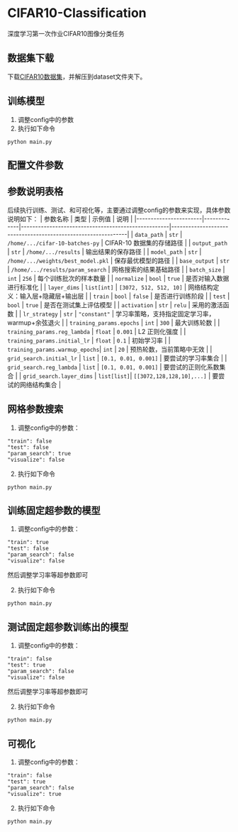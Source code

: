 # CIFAR10-Classification
深度学习第一次作业CIFAR10图像分类任务

## 数据集下载
下载[CIFAR10数据集](https://www.cs.toronto.edu/~kriz/cifar-10-python.tar.gz)，并解压到dataset文件夹下。

## 训练模型
1. 调整config中的参数
2. 执行如下命令
```
python main.py
```
## 配置文件参数

## 参数说明表格
后续执行训练、测试、和可视化等，主要通过调整config的参数来实现，具体参数说明如下：
| 参数名称              | 类型        | 示例值                                             | 说明                                                         |
|-----------------------|-------------|----------------------------------------------------|--------------------------------------------------------------|
| `data_path`           | `str`       | `/home/.../cifar-10-batches-py`                   | CIFAR-10 数据集的存储路径                                     |
| `output_path`         | `str`       | `/home/.../results`                               | 输出结果的保存路径                                           |
| `model_path`          | `str`       | `/home/.../weights/best_model.pkl`                | 保存最优模型的路径                                           |
| `base_output`         | `str`       | `/home/.../results/param_search`                  | 网格搜索的结果基础路径                                       |
| `batch_size`          | `int`       | `256`                                             | 每个训练批次的样本数量                                       |
| `normalize`           | `bool`      | `true`                                            | 是否对输入数据进行标准化                                     |
| `layer_dims`          | `list[int]` | `[3072, 512, 512, 10]`                            | 网络结构定义：输入层+隐藏层+输出层                           |
| `train`               | `bool`      | `false`                                           | 是否进行训练阶段                                             |
| `test`                | `bool`      | `true`                                            | 是否在测试集上评估模型                                       |
| `activation`          | `str`      | `relu`                                            | 采用的激活函数                                   |
| `lr_strategy`         | `str`       | `"constant"`                                     | 学习率策略，支持指定固定学习率，warmup+余弦退火                               |
| `training_params.epochs`       | `int`       | `300`                                             | 最大训练轮数                                                 |
| `training_params.reg_lambda`   | `float`     | `0.001`                                           | L2 正则化强度                                                 |
| `training_params.initial_lr`   | `float`     | `0.1`                                             | 初始学习率                                                   |
| `training_params.warmup_epochs`| `int`       | `20`                                              | 预热轮数，当前策略中无效                                     |
| `grid_search.initial_lr`       | `list`      | `[0.1, 0.01, 0.001]`                             | 要尝试的学习率集合                                           |
| `grid_search.reg_lambda`       | `list`      | `[0.1, 0.01, 0.001]`                             | 要尝试的正则化系数集合                                       |
| `grid_search.layer_dims`       | `list[list]`| `[[3072,128,128,10],...]`                        | 要尝试的网络结构集合                                         |


## 网格参数搜索
1. 调整config中的参数：
```
"train": false
"test": false
"param_search": true
"visualize": false
```
2. 执行如下命令
```
python main.py
```

## 训练固定超参数的模型
1. 调整config中的参数：
```
"train": true
"test": false
"param_search": false
"visualize": false
```
然后调整学习率等超参数即可

2. 执行如下命令
```
python main.py
```

## 测试固定超参数训练出的模型
1. 调整config中的参数：
```
"train": false
"test": true
"param_search": false
"visualize": false
```
然后调整学习率等超参数即可

2. 执行如下命令
```
python main.py
```

## 可视化
1. 调整config中的参数：
```
"train": false
"test": true
"param_search": false
"visualize": true
```
2. 执行如下命令
```
python main.py
```